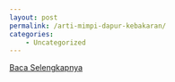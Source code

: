 ```yaml
---
layout: post
permalink: /arti-mimpi-dapur-kebakaran/
categories:
    - Uncategorized
---
```


[Baca Selengkapnya](/08)